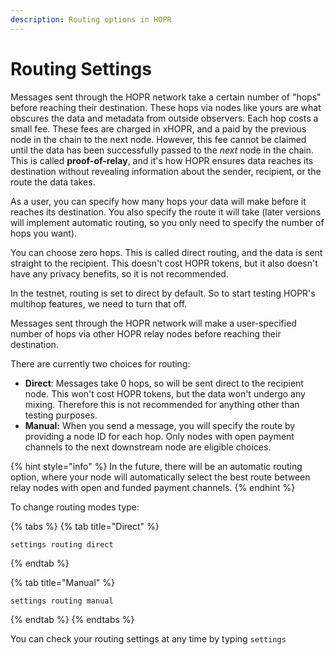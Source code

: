 ```yaml
---
description: Routing options in HOPR
---
```


# Routing Settings

Messages sent through the HOPR network take a certain number of "hops" before reaching their destination. These hops via nodes like yours are what obscures the data and metadata from outside observers. Each hop costs a small fee. These fees are charged in xHOPR, and a paid by the previous node in the chain to the next node. However, this fee cannot be claimed until the data has been successfully passed to the _next_ node in the chain. This is called **proof-of-relay**, and it's how HOPR ensures data reaches its destination without revealing information about the sender, recipient, or the route the data takes.  
  
As a user, you can specify how many hops your data will make before it reaches its destination. You also specify the route it will take \(later versions will implement automatic routing, so you only need to specify the number of hops you want\).  
  
You can choose zero hops. This is called direct routing, and the data is sent straight to the recipient. This doesn't cost HOPR tokens, but it also doesn't have any privacy benefits, so it is not recommended.  
  
In the testnet, routing is set to direct by default. So to start testing HOPR's multihop features, we need to turn that off.  
  
Messages sent through the HOPR network will make a user-specified number of hops via other HOPR relay nodes before reaching their destination.

There are currently two choices for routing:

* **Direct**: Messages take 0 hops, so will be sent direct to the recipient node. This won't cost HOPR tokens, but the data won't undergo any mixing. Therefore this is not recommended for anything other than testing purposes.
* **Manual:** When you send a message, you will specify the route by providing a node ID for each hop. Only nodes with open payment channels to the next downstream node are eligible choices.

{% hint style="info" %}
In the future, there will be an automatic routing option, where your node will automatically select the best route between relay nodes with open and funded payment channels.
{% endhint %}

To change routing modes type:

{% tabs %}
{% tab title="Direct" %}
```text
settings routing direct
```
{% endtab %}

{% tab title="Manual" %}
```text
settings routing manual
```
{% endtab %}
{% endtabs %}

You can check your routing settings at any time by typing `settings`

